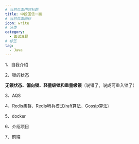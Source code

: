 ```yaml
---
# 当前页面内容标题
title: 中投国信一面
# 当前页面图标
icon: write
# 分类
category:
  - 面试真题
# 标签
tag:
  - Java
---
```


1、自我介绍

2、锁的状态

**无锁状态、偏向锁、轻量级锁和重量级锁**（说错了，说成可重入锁了）

3、AQS

4、Redis集群、Redis哨兵模式(raft算法，Gossip算法)

5、docker

6、介绍项目

7、前端